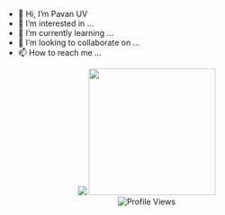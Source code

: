 - 👋 Hi, I’m Pavan UV
- 👀 I’m interested in ...
- 🌱 I’m currently learning ...
- 💞️ I’m looking to collaborate on ...
- 📫 How to reach me ...

<p align = "center">
  <img src="https://github-readme-stats.vercel.app/api?username=pavanUV&hide=issues&count_private=true&show_icons=true&theme=dracula&show_owner=true&include_all_commits=true">
  <img height="225" src="https://github-readme-stats.vercel.app/api/top-langs/?username=pavanUV&show_owner=true&theme=dracula">
  <br>
  <img alt="Profile Views" src="https://komarev.com/ghpvc/?username=pavanUV&color=fc5a8d" />
</p>

<!---
PavanUV/PavanUV is a ✨ special ✨ repository because its `README.md` (this file) appears on your GitHub profile.
You can click the Preview link to take a look at your changes.
--->
